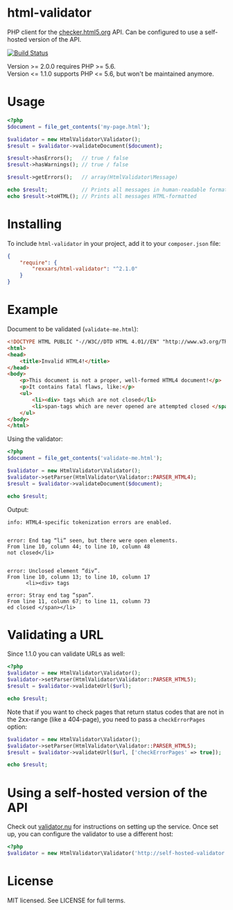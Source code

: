 html-validator
==============

PHP client for the [checker.html5.org](https://checker.html5.org) API. Can be configured to use a self-hosted version of the API.

[![Build Status](https://travis-ci.org/rexxars/html-validator.svg?branch=master)](https://travis-ci.org/rexxars/html-validator)

Version >= 2.0.0 requires PHP >= 5.6.  
Version <= 1.1.0 supports PHP <= 5.6, but won't be maintained anymore.

# Usage

```php
<?php
$document = file_get_contents('my-page.html');

$validator = new HtmlValidator\Validator();
$result = $validator->validateDocument($document);

$result->hasErrors();   // true / false
$result->hasWarnings(); // true / false

$result->getErrors();   // array(HtmlValidator\Message)

echo $result;           // Prints all messages in human-readable format
echo $result->toHTML(); // Prints all messages HTML-formatted
```

# Installing

To include `html-validator` in your project, add it to your `composer.json` file:

```json
{
    "require": {
        "rexxars/html-validator": "^2.1.0"
    }
}
```

# Example

Document to be validated (`validate-me.html`):
``` html
<!DOCTYPE HTML PUBLIC "-//W3C//DTD HTML 4.01//EN" "http://www.w3.org/TR/html4/strict.dtd">
<html>
<head>
    <title>Invalid HTML4!</title>
</head>
<body>
    <p>This document is not a proper, well-formed HTML4 document!</p>
    <p>It contains fatal flaws, like:</p>
    <ul>
        <li><div> tags which are not closed</li>
        <li>span-tags which are never opened are attempted closed </span></li>
    </ul>
</body>
</html>
```

Using the validator:
```php
<?php
$document = file_get_contents('validate-me.html');

$validator = new HtmlValidator\Validator();
$validator->setParser(HtmlValidator\Validator::PARSER_HTML4);
$result = $validator->validateDocument($document);

echo $result;
```

Output:
```
info: HTML4-specific tokenization errors are enabled.


error: End tag “li” seen, but there were open elements.
From line 10, column 44; to line 10, column 48
not closed</li>


error: Unclosed element “div”.
From line 10, column 13; to line 10, column 17
      <li><div> tags

error: Stray end tag “span”.
From line 11, column 67; to line 11, column 73
ed closed </span></li>

```

# Validating a URL

Since 1.1.0 you can validate URLs as well:

```php
<?php
$validator = new HtmlValidator\Validator();
$validator->setParser(HtmlValidator\Validator::PARSER_HTML5);
$result = $validator->validateUrl($url);

echo $result;
```

Note that if you want to check pages that return status codes that are not in the 2xx-range (like a 404-page), you need to pass a `checkErrorPages` option:

```php
$validator = new HtmlValidator\Validator();
$validator->setParser(HtmlValidator\Validator::PARSER_HTML5);
$result = $validator->validateUrl($url, ['checkErrorPages' => true]);

echo $result;
```

# Using a self-hosted version of the API

Check out [validator.nu](http://about.validator.nu/#src) for instructions on setting up the service.
Once set up, you can configure the validator to use a different host:

```php
<?php
$validator = new HtmlValidator\Validator('http://self-hosted-validator.domain.com');

```

# License

MIT licensed. See LICENSE for full terms.
